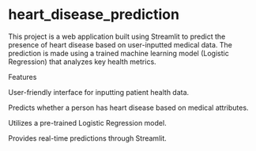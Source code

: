 # heart_disease_prediction
This project is a web application built using Streamlit to predict the presence of heart disease based on user-inputted medical data. The prediction is made using a trained machine learning model (Logistic Regression) that analyzes key health metrics.

Features

User-friendly interface for inputting patient health data.

Predicts whether a person has heart disease based on medical attributes.

Utilizes a pre-trained Logistic Regression model.

Provides real-time predictions through Streamlit.

